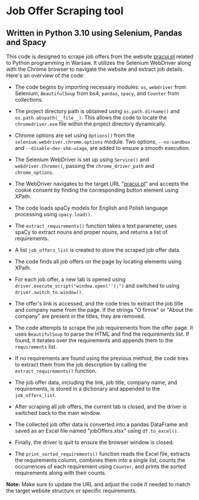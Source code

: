 # Job Offer Scraping tool

## Written in Python 3.10 using Selenium, Pandas and Spacy

This code is designed to scrape job offers from the website [pracuj.pl](https://www.pracuj.pl/) related to Python programming in Warsaw. It utilizes the Selenium WebDriver along with the Chrome browser to navigate the website and extract job details. Here's an overview of the code:

- The code begins by importing necessary modules: `os`, `webdriver` from Selenium, `BeautifulSoup` from bs4, `pandas`, `spacy`, and `Counter` from collections.

- The project directory path is obtained using `os.path.dirname()` and `os.path.abspath(__file__)`. This allows the code to locate the `chromedriver.exe` file within the project directory dynamically.

- Chrome options are set using `Options()` from the `selenium.webdriver.chrome.options` module. Two options, `--no-sandbox` and `--disable-dev-shm-usage`, are added to ensure a smooth execution.

- The Selenium WebDriver is set up using `Service()` and `webdriver.Chrome()`, passing the `chrome_driver_path` and `chrome_options`.

- The WebDriver navigates to the target URL "[pracuj.pl](https://www.pracuj.pl/praca/programista%20python;kw/warszawa;wp?rd=30&et=1%2C17)" and accepts the cookie consent by finding the corresponding button element using XPath.

- The code loads spaCy models for English and Polish language processing using `spacy.load()`.

- The `extract_requirements()` function takes a text parameter, uses spaCy to extract nouns and proper nouns, and returns a list of requirements.

- A list `job_offers_list` is created to store the scraped job offer data.

- The code finds all job offers on the page by locating elements using XPath.

- For each job offer, a new tab is opened using `driver.execute_script("window.open('');")` and switched to using `driver.switch_to.window()`.

- The offer's link is accessed, and the code tries to extract the job title and company name from the page. If the strings "O firmie" or "About the company" are present in the titles, they are removed.

- The code attempts to scrape the job requirements from the offer page. It uses `BeautifulSoup` to parse the HTML and find the requirements list. If found, it iterates over the requirements and appends them to the `requirements` list.

- If no requirements are found using the previous method, the code tries to extract them from the job description by calling the `extract_requirements()` function.

- The job offer data, including the link, job title, company name, and requirements, is stored in a dictionary and appended to the `job_offers_list`.

- After scraping all job offers, the current tab is closed, and the driver is switched back to the main window.

- The collected job offer data is converted into a pandas DataFrame and saved as an Excel file named "jobOffers.xlsx" using `df.to_excel()`.

- Finally, the driver is quit to ensure the browser window is closed.

- The `print_sorted_requirements()` function reads the Excel file, extracts the requirements column, combines them into a single list, counts the occurrences of each requirement using `Counter`, and prints the sorted requirements along with their counts.

**Note:** Make sure to update the URL and adjust the code if needed to match the target website structure or specific requirements.
